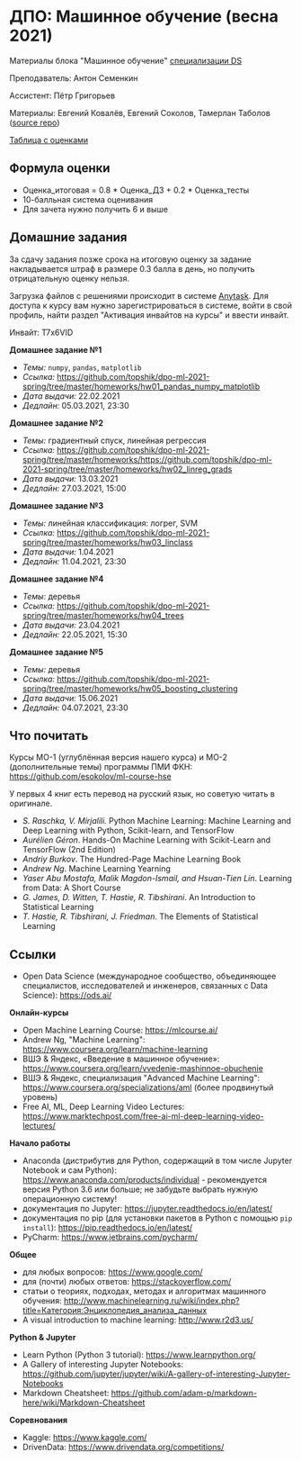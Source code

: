 # ДПО: Машинное обучение (весна 2021)
Материалы блока "Машинное обучение" [специализации DS](https://cs.hse.ru/dpo/datascientist)

Преподаватель: Антон Семенкин

Ассистент: Пётр Григорьев

Материалы: Евгений Ковалёв, Евгений Соколов, Тамерлан Таболов ([source repo](https://github.com/KovalevEvgeny/dpo-ml-2020))

[Таблица с оценками](https://docs.google.com/spreadsheets/d/11MOU3k9r-NpMLjfCP-xAo55zJGD3n8lTBKK5x7p_ZbI/edit?usp=sharing)

## Формула оценки

- Оценка_итоговая = 0.8 * Оценка_ДЗ + 0.2 * Оценка_тесты
- 10-балльная система оценивания
- Для зачета нужно получить 6 и выше

## Домашние задания

За сдачу задания позже срока на итоговую оценку за задание накладывается штраф в размере 0.3 балла в день, но получить отрицательную оценку нельзя.

Загрузка файлов с решениями происходит в системе [Anytask](https://anytask.org/). Для доступа к курсу вам нужно зарегистрироваться в системе, войти в свой профиль, найти раздел "Активация инвайтов на курсы" и ввести инвайт.

Инвайт: T7x6VID

**Домашнее задание №1**

- *Темы:* `numpy`, `pandas`, `matplotlib`
- *Ссылка:* https://github.com/topshik/dpo-ml-2021-spring/tree/master/homeworks/hw01_pandas_numpy_matplotlib
- *Дата выдачи:* 22.02.2021
- *Дедлайн:* 05.03.2021, 23:30

**Домашнее задание №2**

- *Темы:* градиентный спуск, линейная регрессия
- *Ссылка:* https://github.com/topshik/dpo-ml-2021-spring/tree/master/homeworks/https://github.com/topshik/dpo-ml-2021-spring/tree/master/homeworks/hw02_linreg_grads
- *Дата выдачи:* 13.03.2021
- *Дедлайн:* 27.03.2021, 15:00

**Домашнее задание №3**

- *Темы:* линейная классификация: логрег, SVM
- *Ссылка:* https://github.com/topshik/dpo-ml-2021-spring/tree/master/homeworks/hw03_linclass
- *Дата выдачи:* 1.04.2021
- *Дедлайн:* 11.04.2021, 23:30

**Домашнее задание №4**

- *Темы:* деревья
- *Ссылка:* https://github.com/topshik/dpo-ml-2021-spring/tree/master/homeworks/hw04_trees
- *Дата выдачи:* 23.04.2021
- *Дедлайн:* 22.05.2021, 15:30

**Домашнее задание №5**

- *Темы:* деревья
- *Ссылка:* https://github.com/topshik/dpo-ml-2021-spring/tree/master/homeworks/hw05_boosting_clustering
- *Дата выдачи:* 15.06.2021
- *Дедлайн:* 04.07.2021, 23:30


## Что почитать

Курсы МО-1 (углублённая версия нашего курса) и МО-2 (дополнительные темы) программы ПМИ ФКН: https://github.com/esokolov/ml-course-hse

У первых 4 книг есть перевод на русский язык, но советую читать в оригинале.

- *S. Raschka, V. Mirjalili.* Python Machine Learning: Machine Learning and Deep Learning with Python, Scikit-learn, and TensorFlow
- *Aurélien Géron*. Hands-On Machine Learning with Scikit-Learn and TensorFlow (2nd Edition)
- *Andriy Burkov*. The Hundred-Page Machine Learning Book
- *Andrew Ng*. Machine Learning Yearning
- *Yaser Abu Mostafa, Malik Magdon-Ismail, and Hsuan-Tien Lin*. Learning from Data: A Short Course
- *G. James, D. Witten, T. Hastie, R. Tibshirani*. An Introduction to Statistical Learning
- *T. Hastie, R. Tibshirani, J. Friedman*. The Elements of Statistical Learning

## Ссылки

- Open Data Science (международное сообщество, объединяющее специалистов, исследователей и инженеров, связанных с Data Science): https://ods.ai/

**Онлайн-курсы**

- Open Machine Learning Course: https://mlcourse.ai/
- Andrew Ng, "Machine Learning": https://www.coursera.org/learn/machine-learning
- ВШЭ & Яндекс, «Введение в машинное обучение»: https://www.coursera.org/learn/vvedenie-mashinnoe-obuchenie
- ВШЭ & Яндекс, специализация "Advanced Machine Learning": https://www.coursera.org/specializations/aml (более продвинутый уровень)
- Free AI, ML, Deep Learning Video Lectures: https://www.marktechpost.com/free-ai-ml-deep-learning-video-lectures/

**Начало работы**

- Anaconda (дистрибутив для Python, содержащий в том числе Jupyter Notebook и сам Python): https://www.anaconda.com/products/individual - рекомендуется версия Python 3.6 или больше; не забудьте выбрать нужную операционную систему!
- документация по Jupyter: https://jupyter.readthedocs.io/en/latest/
- документация по pip (для установки пакетов в Python с помощью `pip install`): https://pip.readthedocs.io/en/latest/
- PyCharm: https://www.jetbrains.com/pycharm/

**Общее**

- для любых вопросов: https://www.google.com/
- для (почти) любых ответов: https://stackoverflow.com/
- статьи о теориях, подходах, методах и алгоритмах машинного обучения: http://www.machinelearning.ru/wiki/index.php?title=Категория:Энциклопедия_анализа_данных
- A visual introduction to machine learning: http://www.r2d3.us/

**Python & Jupyter**

- Learn Python (Python 3 tutorial): https://www.learnpython.org/
- A Gallery of interesting Jupyter Notebooks: https://github.com/jupyter/jupyter/wiki/A-gallery-of-interesting-Jupyter-Notebooks
- Markdown Cheatsheet: https://github.com/adam-p/markdown-here/wiki/Markdown-Cheatsheet

**Соревнования**

- Kaggle: https://www.kaggle.com/
- DrivenData: https://www.drivendata.org/competitions/
